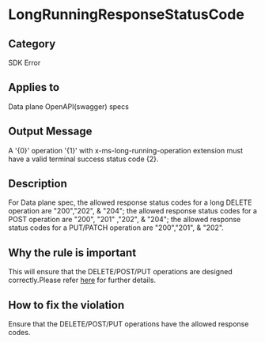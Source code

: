 # LongRunningResponseStatusCode

## Category

SDK Error

## Applies to

Data plane OpenAPI(swagger) specs

## Output Message

A '{0}' operation '{1}' with x-ms-long-running-operation extension must have a valid terminal success status code {2}.

## Description

For Data plane spec, the allowed response status codes for a long DELETE operation are "200","202", & "204"; the allowed response status codes for a POST operation are "200", "201" ,"202", & "204"; the allowed response status codes for a PUT/PATCH operation are "200","201", & "202".

## Why the rule is important

This will ensure that the DELETE/POST/PUT operations are designed correctly.Please refer [here](https://github.com/Azure/autorest/tree/main/docs/extensions.md#x-ms-long-running-operation) for further details.

## How to fix the violation

Ensure that the DELETE/POST/PUT operations have the allowed response codes.
